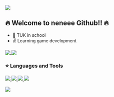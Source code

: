 <a href="#">
<img align="center" src="https://capsule-render.vercel.app/api?type=venom&height=200&color=gradient&text=neneee%20%20%20%20&section=header&reversal=false&textBg=false&fontAlign=50&fontSize=40&animation=fadeIn&desc=Web&descAlign=50&descAlignY=65"></img>
</a>

## :fire: Welcome to neneee Github!! :fire:
- :raising_hand: TUK in school
- :v: Learning game development

<a href="#">
<img align="center" src="https://github-readme-stats.vercel.app/api?username=kevin0181&show_icons=true&theme=dracula"></img>
</a>
<a href="#">
  <img align="center" src="https://github-readme-stats.vercel.app/api/top-langs/?username=kevin0181&layout=compact&theme=nord&hide_border=true" />
</a> 


 ### :star: Languages and Tools

<a href="#">
<img src="https://img.shields.io/badge/c-A8B9CC?style=flat-square&logo=c&logoColor=white"/> </t>
<img src="https://img.shields.io/badge/c++-00599C?style=flat-square&logo=cplusplus&logoColor=white"/> </t>
<img src="https://img.shields.io/badge/unrealengine-0E1128?style=flat-square&logo=unrealengine&logoColor=white"/> </t>
<img src="https://img.shields.io/badge/opengl-5586A4?style=flat-square&logo=opengl&logoColor=white"/> </t>
</a>

<br/>
<br/>
<a href="#">
<img align="center" src="https://readme-typing-svg.demolab.com/?lines=한국공학대학교+2022180024+유영빈;웹+개발+깃허브+입니다."></img>
</a>


<!--
**neneee0181/neneee0181** is a ✨ _special_ ✨ repository because its `README.md` (this file) appears on your GitHub profile.
https://security-nanglam.tistory.com/491 - 이모지
https://simpleicons.org/?q=c%2B%2B - 아이콘

Here are some ideas to get you started:

- 🔭 I’m currently working on ...
- 🌱 I’m currently learning ...
- 👯 I’m looking to collaborate on ...
- 🤔 I’m looking for help with ...
- 💬 Ask me about ...
- 📫 How to reach me: ...
- 😄 Pronouns: ...
- ⚡ Fun fact: ...
-->
